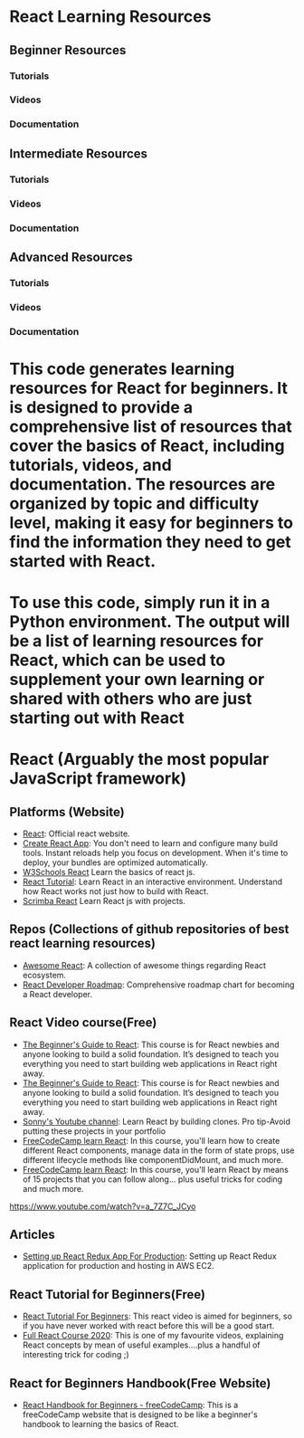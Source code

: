 # React Learning Resources
## Beginner Resources
### Tutorials
### Videos
### Documentation
## Intermediate Resources
### Tutorials
### Videos
### Documentation
## Advanced Resources
### Tutorials
### Videos
### Documentation

# This code generates learning resources for React for beginners. It is designed to provide a comprehensive list of resources that cover the basics of React, including tutorials, videos, and documentation. The resources are organized by topic and difficulty level, making it easy for beginners to find the information they need to get started with React.

# To use this code, simply run it in a Python environment. The output will be a list of learning resources for React, which can be used to supplement your own learning or shared with others who are just starting out with React


# React (Arguably the most popular JavaScript framework)

## Platforms (Website)

- [React](https://reactjs.org/): Official react website.
- [Create React App](https://create-react-app.dev/): You don't need to learn and configure many build tools. Instant reloads help you focus on development. When it's time to deploy, your bundles are optimized automatically.
- [W3Schools React](https://www.w3schools.com/react/react_intro.asp) Learn the basics of react js.
- [React Tutorial](https://react-tutorial.app/): Learn React in an interactive environment. Understand how React works not just how to build with React.
- [Scrimba React](https://scrimba.com/learn/learnreact) Learn React js with projects.

## Repos (Collections of github repositories of best react learning resources)

- [Awesome React](https://github.com/enaqx/awesome-react): A collection of awesome things regarding React ecosystem.
- [React Developer Roadmap](https://github.com/adam-golab/react-developer-roadmap): Comprehensive roadmap chart for becoming a React developer.

## React Video course(Free)

- [The Beginner's Guide to React](https://egghead.io/courses/the-beginner-s-guide-to-react): This course is for React newbies and anyone looking to build a solid foundation. It’s designed to teach you everything you need to start building web applications in React right away.
- [The Beginner's Guide to React](https://egghead.io/courses/the-beginner-s-guide-to-react): This course is for React newbies and anyone looking to build a solid foundation. It’s designed to teach you everything you need to start building web applications in React right away.
- [Sonny's Youtube channel](https://www.youtube.com/watch?v=UVhIMwHDS7k&list=PLf16UKl7nR5ARPKtuI76E-ShyaiKH50IF): Learn React by building clones. Pro tip-Avoid putting these projects in your portfolio
- [FreeCodeCamp learn React](https://www.freecodecamp.org/learn/front-end-libraries/#react): In this course, you'll learn how to create different React components, manage data in the form of state props, use different lifecycle methods like componentDidMount, and much more.
- [FreeCodeCamp learn React](https://www.youtube.com/watch?v=a_7Z7C_JCyo): In this course, you'll learn React by means of 15 projects that you can follow along... plus useful tricks for coding and much more.

https://www.youtube.com/watch?v=a_7Z7C_JCyo

## Articles

- [Setting up React Redux App For Production](https://medium.com/@gobindathakur/setting-up-react-redux-application-for-production-and-hosting-in-aws-ec2-8bbb8bf3c643): Setting up React Redux application for production and hosting in AWS EC2.

## React Tutorial for Beginners(Free)

- [React Tutorial For Beginners](https://www.youtube.com/watch?v=dGcsHMXbSOA&list=PLDyQo7g0_nsVHmyZZpVJyFn5ojlboVEhE&pbjreload=101): This react video is aimed for beginners, so if you have never worked with react before this will be a good start.
- [Full React Course 2020](https://www.youtube.com/watch?v=4UZrsTqkcW4): This is one of my favourite videos, explaining React concepts by mean of useful examples....plus a handful of interesting trick for coding ;)

## React for Beginners Handbook(Free Website)

- [React Handbook for Beginners - freeCodeCamp](https://www.freecodecamp.org/news/react-beginner-handbook/): This is a freeCodeCamp website that is designed to be like a beginner's handbook to learning the basics of React.
